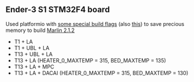 ## Ender-3 S1 STM32F4 board
Used platformio with [some special build flags](https://ufj.ddns.net/blog/marlin/2019/01/07/reducing-marlin-binary-size.html) (also [this](https://www.crosslink.io/marlin-2-0-memory-usage-by-feature/)) to save precious memory to build [Marlin 2.1.2](https://github.com/MarlinFirmware/Marlin)
- T1 + LA
- T1 + UBL + LA
- T13 + UBL + LA
- T13 + LA (HEATER_0_MAXTEMP = 315, BED_MAXTEMP = 135)
- T13 + LA + MPC
- T13 + LA + DACAI (HEATER_0_MAXTEMP = 315, BED_MAXTEMP = 130)
